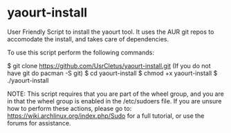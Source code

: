 # yaourt-install
User Friendly Script to install the yaourt tool. It uses the AUR git repos to accomodate the install, and takes care of dependencies.

To use this script perform the following commands: 

$ git clone https://github.com/UsrCletus/yaourt-install.git (If you do not have git do pacman -S git)
$ cd yaourt-install
$ chmod +x yaourt-install
$ ./yaourt-install

NOTE: This script requires that you are part of the wheel group, and you are in that the wheel group is enabled in the /etc/sudoers file. If you are unsure how to perform these actions, please go to: https://wiki.archlinux.org/index.php/Sudo for a full tutorial, or use the forums for assistance.
